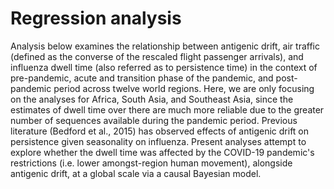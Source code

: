 # Regression analysis

Analysis below examines the relationship between antigenic drift, air traffic (defined as the converse of the rescaled flight passenger arrivals), and influenza dwell time (also referred as to persistence time) in the context of pre-pandemic, acute and transition phase of the pandemic, and post-pandemic period across twelve world regions. Here, we are only focusing on the analyses for Africa, South Asia, and Southeast Asia, since the estimates of dwell time over there are much more reliable due to the greater number of sequences available during the pandemic period. Previous literature (Bedford et al., 2015) has observed effects of antigenic drift on persistence given seasonality on influenza. Present analyses attempt to explore whether the dwell time was affected by the COVID-19 pandemic's restrictions (i.e. lower amongst-region human movement), alongside antigenic drift, at a global scale via a causal Bayesian model.